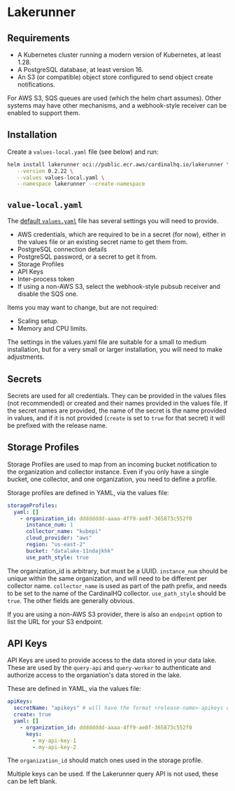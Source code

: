 # Lakerunner

## Requirements

* A Kubernetes cluster running a modern version of Kubernetes, at least 1.28.
* A PostgreSQL database, at least version 16.
* An S3 (or compatible) object store configured to send object create notifications.

For AWS S3, SQS queues are used (which the helm chart assumes).  Other systems may have
other mechanisms, and a webhook-style receiver can be enabled to support them.

## Installation

Create a `values-local.yaml` file (see below) and run:

```sh
helm install lakerunner oci://public.ecr.aws/cardinalhq.io/lakerunner \
   --version 0.2.22 \
   --values values-local.yaml \
   --namespace lakerunner --create-namespace
```

## `value-local.yaml`

The [default `values.yaml`](https://github.com/cardinalhq/charts/blob/main/lakerunner/values.yaml) file has several settings you will need to provide.

* AWS credentials, which are required to be in a secret (for now), either in the values file or an existing secret name to get them from.
* PostgreSQL connection details
* PostgreSQL password, or a secret to get it from.
* Storage Profiles
* API Keys
* Inter-process token
* If using a non-AWS S3, select the webhook-style pubsub receiver and disable the SQS one.

Items you may want to change, but are not required:

* Scaling setup.
* Memory and CPU limits.

The settings in the values.yaml file are suitable for a small to medium installation,
but for a very small or larger installation, you will need to make adjustments.

## Secrets

Secrets are used for all credentials.  They can be provided in the values files (not recommended) or
created and their names provided in the values file.  If the secret names are provided, the name of
the secret is the name provided in values, and if it is not provided (`create` is set to `true` for that
secret) it will be prefixed with the release name.

## Storage Profiles

Storage Profiles are used to map from an incoming bucket notification to the organization
and collector instance.  Even if you only have a single bucket, one collector, and one
organization, you need to define a profile.

Storage profiles are defined in YAML, via the values file:

```yaml
storageProfiles:
  yaml: []
    - organization_id: dddddddd-aaaa-4ff9-ae8f-365873c552f0
      instance_num: 1
      collector_name: "kubepi"
      cloud_provider: "aws"
      region: "us-east-2"
      bucket: "datalake-11ndajkhk"
      use_path_style: true
```

The organization_id is arbitrary, but must be a UUID.
`instance_num` should be unique within the same organization, and will need to be different per collector name.
`collector_name` is used as part of the path prefix, and needs to be set to the name of the CardinalHQ collector.
`use_path_style` should be `true`.
The other fields are generally obvious.

If you are using a non-AWS S3 provider, there is also an `endpoint` option to list the URL for your S3
endpoint.

## API Keys

API Keys are used to provide access to the data stored in your data lake.  These
are used by the `query-api` and `query-worker` to authenticate and authorize
access to the organiation's data stored in the lake.

These are defined in YAML, via the values file:

```yaml
apiKeys:
  secretName: "apikeys" # will have the format <release-name>-apikeys once deployed
  create: true
  yaml: []
    - organization_id: dddddddd-aaaa-4ff9-ae8f-365873c552f0
      keys:
        - my-api-key-1
        - my-api-key-2
```

The `organization_id` should match ones used in the storage profile.

Multiple keys can be used.  If the Lakerunner query API is not used, these can be left blank.

